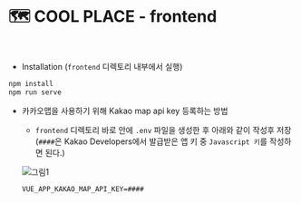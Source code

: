 # :world_map: COOL PLACE - frontend

<br>

- Installation (`frontend` 디렉토리 내부에서 실행)

```bash
npm install
npm run serve
```

- 카카오맵을 사용하기 위해 Kakao map api key 등록하는 방법
  - `frontend`  디렉토리 바로 안에 `.env` 파일을 생성한 후 아래와 같이 작성후 저장(`####`은 Kakao Developers에서 발급받은 앱 키 중 `Javascript 키`를 작성하면 된다.)

  ![그림1](https://user-images.githubusercontent.com/52685250/88540832-a86d8e00-d04e-11ea-8abd-875dfd07c6c3.png)

  ```
  VUE_APP_KAKAO_MAP_API_KEY=####
  ```

  